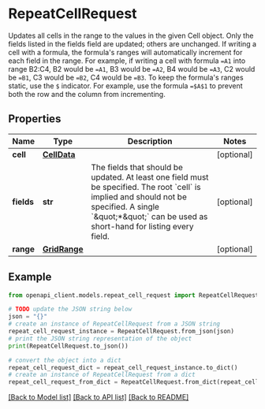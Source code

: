 # RepeatCellRequest

Updates all cells in the range to the values in the given Cell object. Only the fields listed in the fields field are updated; others are unchanged. If writing a cell with a formula, the formula's ranges will automatically increment for each field in the range. For example, if writing a cell with formula `=A1` into range B2:C4, B2 would be `=A1`, B3 would be `=A2`, B4 would be `=A3`, C2 would be `=B1`, C3 would be `=B2`, C4 would be `=B3`. To keep the formula's ranges static, use the `$` indicator. For example, use the formula `=$A$1` to prevent both the row and the column from incrementing.

## Properties

Name | Type | Description | Notes
------------ | ------------- | ------------- | -------------
**cell** | [**CellData**](CellData.md) |  | [optional] 
**fields** | **str** | The fields that should be updated. At least one field must be specified. The root &#x60;cell&#x60; is implied and should not be specified. A single &#x60;\&quot;*\&quot;&#x60; can be used as short-hand for listing every field. | [optional] 
**range** | [**GridRange**](GridRange.md) |  | [optional] 

## Example

```python
from openapi_client.models.repeat_cell_request import RepeatCellRequest

# TODO update the JSON string below
json = "{}"
# create an instance of RepeatCellRequest from a JSON string
repeat_cell_request_instance = RepeatCellRequest.from_json(json)
# print the JSON string representation of the object
print(RepeatCellRequest.to_json())

# convert the object into a dict
repeat_cell_request_dict = repeat_cell_request_instance.to_dict()
# create an instance of RepeatCellRequest from a dict
repeat_cell_request_from_dict = RepeatCellRequest.from_dict(repeat_cell_request_dict)
```
[[Back to Model list]](../README.md#documentation-for-models) [[Back to API list]](../README.md#documentation-for-api-endpoints) [[Back to README]](../README.md)


